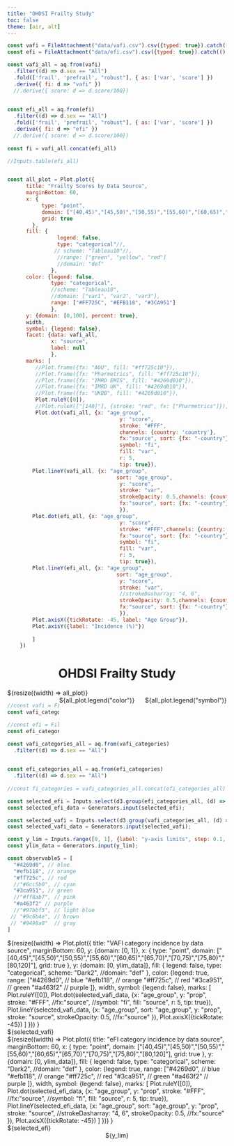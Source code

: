 ```yaml
---
title: "OHDSI Frailty Study"
toc: false
theme: [air, alt]
---
```




```js
const vafi = FileAttachment("data/vafi.csv").csv({typed: true}).catch(() => console.error("unable to load vafi csv"));
const efi = FileAttachment("data/efi.csv").csv({typed: true}).catch(() => console.error("unable to load efi csv"));
```

```js
const vafi_all = aq.from(vafi)
  .filter((d) => d.sex == "All")
  .fold(['frail', 'prefrail', "robust"], { as: ['var', 'score'] })
  .derive({ fi: d => "vafi" })
  //.derive({ score: d => d.score/100})

  
const efi_all = aq.from(efi)
  .filter((d) => d.sex == "All")
  .fold(['frail', 'prefrail', "robust"], { as: ['var', 'score'] })
  .derive({ fi: d => "efi" })
  //.derive({ score: d => d.score/100})
  
const fi = vafi_all.concat(efi_all)
```

```js
//Inputs.table(efi_all)
```

```js

const all_plot = Plot.plot({
      title: "Frailty Scores by Data Source",
      marginBottom: 60,
      x: {
           type: "point",
           domain: ["[40,45)","[45,50)","[50,55)","[55,60)","[60,65)","[65,70)","[70,75)","[75,80)","[80,120]"],
           grid: true
        },
      fill: {
                legend: false,
                type: "categorical"//,
               // scheme: "Tableau10"//,
                //range: ["green", "yellow", "red"]
                //domain: "def"
              },
      color: {legend: false,
              type: "categorical",
              //scheme: "Tableau10",
              //domain: ["var1", "var2", "var3"],
              range: ["#FF725C", "#EFB118", "#3CA951"]
              },
      y: {domain: [0,100], percent: true},
      width,
      symbol: {legend: false},
      facet: {data: vafi_all,
              x: "source",
              label: null
              },
      marks: [
         //Plot.frame({fx: "AOU", fill: "#ff725c10"}),
         //Plot.frame({fx: "Pharmetrics", fill: "#ff725c10"}),
         //Plot.frame({fx: "IMRD EMIS", fill: "#4269d010"}),
         //Plot.frame({fx: "IMRD UK", fill: "#4269d010"}),
         //Plot.frame({fx: "UKBB", fill: "#4269d010"}),
         Plot.ruleY([0]),
         //Plot.ruleX(["[140]"], {stroke: "red", fx: ["Pharmetrics"]}),
         Plot.dot(vafi_all, {x: "age_group",
                                    y: "score",
                                    stroke: "#FFF",
                                    channels: {country: 'country'},
                                    fx:"source", sort: {fx: "-country"},
                                    symbol: "fi",
                                    fill: "var",
                                    r: 5,
                                    tip: true}),
        Plot.lineY(vafi_all, {x: "age_group",
                                   sort: "age_group",
                                    y: "score",
                                    stroke: "var",
                                    strokeOpacity: 0.5,channels: {country: 'country'},
                                    fx:"source", sort: {fx: "-country"}
                                    }),
        Plot.dot(efi_all, {x: "age_group",
                                    y: "score",
                                    stroke: "#FFF",channels: {country: 'country'},
                                    fx:"source", sort: {fx: "-country"},
                                    symbol: "fi",
                                    fill: "var",
                                    r: 5,
                                    tip: true}),
        Plot.lineY(efi_all, {x: "age_group",
                                   sort: "age_group",
                                    y: "score",
                                    stroke: "var",
                                    //strokeDasharray: "4, 6",
                                    strokeOpacity: 0.5,channels: {country: 'country'},
                                    fx:"source", sort: {fx: "-country"}
                                    }),
        Plot.axisX({tickRotate: -45, label: "Age Group"}),
        Plot.axisY({label: "Incidence (%)"})
        
        ]
    })


```

<center><h1>OHDSI Frailty Study</h1></center>
  
<div class="grid grid-cols-1">

  <div class="card">
    ${resize((width) => all_plot)}
    <div style = "float:right;display:inline;">
      <div style="display:inline-block;margin-right: 20px;">${all_plot.legend("color")}</div>
      <div style="display:inline-block;">${all_plot.legend("symbol")}</div>
    </div>
  </div>
  
</div>

```js
//const vafi = FileAttachment("data/vafi.csv").csv({typed: true}).catch(() => console.error("unable to load vafi csv"));
const vafi_categories = FileAttachment("data/vafi_categories.csv").csv({typed: true}).catch(() => console.error("unable to load vafi_categories csv"));

//const efi = FileAttachment("data/efi.csv").csv({typed: true}).catch(() => console.error("unable to load vafi csv"));
const efi_categories = FileAttachment("data/efi_categories.csv").csv({typed: true}).catch(() => console.error("unable to load efi_categories csv"));
```

```js
const vafi_categories_all = aq.from(vafi_categories)
  .filter((d) => d.sex == "All")

  
const efi_categories_all = aq.from(efi_categories)
  .filter((d) => d.sex == "All")
  
//const fi_categories = vafi_categories_all.concat(efi_categories_all)
```


```js
const selected_efi = Inputs.select(d3.group(efi_categories_all, (d) => d.category),{label: "Select Category"});
const selected_efi_data = Generators.input(selected_efi);

const selected_vafi = Inputs.select(d3.group(vafi_categories_all, (d) => d.category),{label: "Select Category"});
const selected_vafi_data = Generators.input(selected_vafi);

const y_lim = Inputs.range([0, 1], {label: "y-axis limits", step: 0.1,  value: 1});
const ylim_data = Generators.input(y_lim);

const observable5 = [
  "#4269d0", // blue
  "#efb118", // orange
  "#ff725c", // red
  //"#6cc5b0", // cyan
  "#3ca951", // green
  //"#ff8ab7", // pink
  "#a463f2" // purple
  //"#97bbf5", // light blue
 // "#9c6b4e", // brown
 // "#9498a0"  // gray
]
```

<div class="grid grid-cols-2">

  <div class="card">
  ${resize((width) => 
    Plot.plot({
      title: "VAFI category incidence by data source",
      marginBottom: 60,
      y: {domain: [0, 1]},
      x: {
           type: "point",
           domain: ["[40,45)","[45,50)","[50,55)","[55,60)","[60,65)","[65,70)","[70,75)","[75,80)","[80,120]"],
           grid: true
        },
      y: {domain: [0, ylim_data]},
      fill: {
                legend: false,
                type: "categorical",
                scheme: "Dark2",
                //domain: "def"
              },
      color: {legend: true,
              range: ["#4269d0", // blue
                      "#efb118", // orange
                      "#ff725c", // red
                      "#3ca951", // green
                      "#a463f2" // purple
                      ]},
      width,
      symbol: {legend: false},
      marks: [
         Plot.ruleY([0]),
         Plot.dot(selected_vafi_data, {x: "age_group",
                                    y: "prop",
                                    stroke: "#FFF",
                                    //fx:"source",
                                    //symbol: "fi",
                                    fill: "source",
                                    r: 5,
                                    tip: true}),
        Plot.lineY(selected_vafi_data, {x: "age_group",
                                   sort: "age_group",
                                    y: "prop",
                                    stroke: "source",
                                    strokeOpacity: 0.5,
                                    //fx:"source"
                                    }),
        Plot.axisX({tickRotate: -45})
        ]
    }))
  }
  <br>
  ${selected_vafi}

  
  </div>
  
  
  <div class="card">
  ${resize((width) => 
    Plot.plot({
      title: "eFI category incidence by data source",
      marginBottom: 60,
      x: {
           type: "point",
           domain: ["[40,45)","[45,50)","[50,55)","[55,60)","[60,65)","[65,70)","[70,75)","[75,80)","[80,120]"],
           grid: true
        },
      y: {domain: [0, ylim_data]},
      fill: {
                legend: false,
                type: "categorical",
                scheme: "Dark2",
                //domain: "def"
              },
      color: {legend: true,
              range: ["#4269d0", // blue
                      "#efb118", // orange
                      "#ff725c", // red
                      "#3ca951", // green
                      "#a463f2" // purple
                      ]},
      width,
      symbol: {legend: false},
      marks: [
         Plot.ruleY([0]),
        Plot.dot(selected_efi_data, {x: "age_group",
                                    y: "prop",
                                    stroke: "#FFF",
                                    //fx:"source",
                                    //symbol: "fi",
                                    fill: "source",
                                    r: 5,
                                    tip: true}),
        Plot.lineY(selected_efi_data, {x: "age_group",
                                   sort: "age_group",
                                    y: "prop",
                                    stroke: "source",
                                    //strokeDasharray: "4, 6",
                                    strokeOpacity: 0.5,
                                    //fx:"source"
                                    }),
        Plot.axisX({tickRotate: -45})
        ]
    }))
  }
  <br>
  ${selected_efi}
  </div>
  
</div>

<center>${y_lim}</center>

```js

